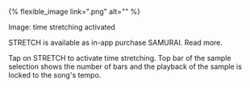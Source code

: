 ---
---

{% flexible_image link=".png" alt="" %}

Image: time stretching activated

STRETCH is available as in-app purchase SAMURAI. Read more.

Tap on STRETCH to activate time stretching. Top bar of the sample selection shows the number of bars and the playback of the sample is locked to the song's tempo. 
